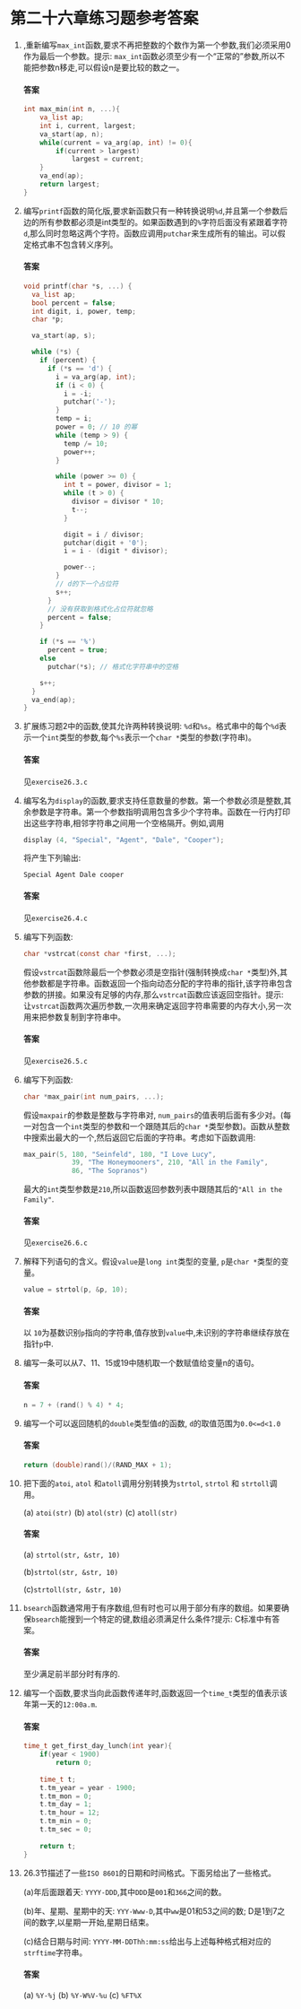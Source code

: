 # 第二十六章练习题参考答案

1. ,重新编写`max_int`函数,要求不再把整数的个数作为第一个参数,我们必须采用0作为最后一个参数。提示: `max_int`函数必须至少有一个“正常的”参数,所以不能把参数n移走,可以假设n是要比较的数之一。

   #### 答案

   ```c
   int max_min(int n, ...){
       va_list ap;
       int i, current, largest;
       va_start(ap, n);
       while(current = va_arg(ap, int) != 0){ 
           if(current > largest)
               largest = current;
       }
       va_end(ap);
       return largest;
   }
   ```

   

2. 编写`printf`函数的简化版,要求新函数只有一种转换说明`%d`,并且第一个参数后边的所有参数都必须是int类型的。如果函数遇到的`%`字符后面没有紧跟着字符`d`,那么同时忽略这两个字符。函数应调用`putchar`来生成所有的输出。可以假定格式串不包含转义序列。

   #### 答案

   ```c
   void printf(char *s, ...) {
     va_list ap;
     bool percent = false;
     int digit, i, power, temp;
     char *p;
   
     va_start(ap, s);
   
     while (*s) {
       if (percent) {
         if (*s == 'd') {
           i = va_arg(ap, int);
           if (i < 0) {
             i = -i;
             putchar('-');
           }
           temp = i;
           power = 0; // 10 的幂
           while (temp > 9) {
             temp /= 10;
             power++;
           }
   
           while (power >= 0) {
             int t = power, divisor = 1;
             while (t > 0) {
               divisor = divisor * 10;
               t--;
             }
   
             digit = i / divisor;
             putchar(digit + '0');
             i = i - (digit * divisor);
   
             power--;
           }
           // d的下一个占位符
           s++;
         }
         // 没有获取到格式化占位符就忽略
         percent = false;
       }
   
       if (*s == '%')
         percent = true;
       else
         putchar(*s); // 格式化字符串中的空格
   
       s++;
     }
     va_end(ap);
   }
   ```

   

3. 扩展练习题2中的函数,使其允许两种转换说明: `%d`和`%s`。格式串中的每个`%d`表示一个`int`类型的参数,每个`%s`表示一个`char *`类型的参数(字符串)。

   #### 答案   

   见`exercise26.3.c`

   

4. 编写名为`display`的函数,要求支持任意数量的参数。第一个参数必须是整数,其余参数是字符串。第一个参数指明调用包含多少个字符串。函数在一行内打印出这些字符串,相邻字符串之间用一个空格隔开。例如,调用

   ```c
   display (4, "Special", "Agent", "Dale", "Cooper");
   ```

   将产生下列输出:

   ```
   Special Agent Dale cooper
   ```

   #### 答案

   见`exercise26.4.c`

   

5. 编写下列函数:

   ```c
   char *vstrcat(const char *first, ...);
   ```

   假设`vstrcat`函数除最后一个参数必须是空指针(强制转换成`char *`类型)外,其他参数都是字符串。函数返回一个指向动态分配的字符串的指针,该字符串包含参数的拼接。如果没有足够的内存,那么`vstrcat`函数应该返回空指针。提示: 让`vstrcat`函数两次遍历参数,一次用来确定返回字符串需要的内存大小,另一次用来把参数复制到字符串中。

   #### 答案

   见`exercise26.5.c`

   

6. 编写下列函数:

   ```c
   char *max_pair(int num_pairs, ...);
   ```

   假设`maxpair`的参数是整数与字符串对, `num_pairs`的值表明后面有多少对。(每一对包含一个`int`类型的参数和一个跟随其后的`char *`类型参数)。函数从整数中搜索出最大的一个,然后返回它后面的字符串。考虑如下函数调用:

   ```c
   max_pair(5, 180, "Seinfeld", 180, "I Love Lucy",
               39, "The Honeymooners", 210, "All in the Family",
               86, "The Sopranos")
   ```

   最大的`int`类型参数是`210`,所以函数返回参数列表中跟随其后的`"All in the Family"`.

   #### 答案

   见`exercise26.6.c`

   

7. 解释下列语句的含义。假设`value`是`long int`类型的变量, `p`是`char *`类型的变量。

   ```c
   value = strtol(p, &p, 10);
   ```

   #### 答案

   以 `10`为基数识别`p`指向的字符串,值存放到`value`中,未识别的字符串继续存放在指针`p`中.

   

8. 编写一条可以从7、11、15或19中随机取一个数赋值给变量n的语句。

   #### 答案

   ```c
   n = 7 + (rand() % 4) * 4;
   ```

   

9. 编写一个可以返回随机的`double`类型值`d`的函数, `d`的取值范围为`0.0<=d<1.0`

   #### 答案

   ```c
   return (double)rand()/(RAND_MAX + 1);
   ```

   

10. 把下面的`atoi`, `atol` 和`atoll`调用分别转换为`strtol`, `strtol` 和 `strtoll`调用。

    (a) `atoi(str)`
    (b) `atol(str)`
    (c) `atoll(str)`

    #### 答案

    (a) `strtol(str, &str, 10)`

    (b)`strtol(str, &str, 10)`

    (c)`strtoll(str, &str, 10)`

    

11. `bsearch`函数通常用于有序数组,但有时也可以用于部分有序的数组。如果要确保`bsearch`能搜到一个特定的键,数组必须满足什么条件?提示: C标准中有答案。

    #### 答案

    至少满足前半部分时有序的.

    

12. 编写一个函数,要求当向此函数传递年时,函数返回一个`time_t`类型的值表示该年第一天的`12:00a.m`.

    #### 答案

    ```c
    time_t get_first_day_lunch(int year){
        if(year < 1900)
            return 0;
        
        time_t t;
        t.tm_year = year - 1900;
        t.tm_mon = 0;
        t.tm_day = 1;
        t.tm_hour = 12;
        t.tm_min = 0;
        t.tm_sec = 0;
        
        return t;
    }
    ```

    

13. 26.3节描述了一些`ISO 8601`的日期和时间格式。下面另给出了一些格式。

    (a)年后面跟着天: `YYYY-DDD`,其中`DDD`是`001`和`366`之间的数。

    (b)年、星期、星期中的天: `YYY-Www-D`,其中`ww`是01和53之间的数; D是1到7之间的数字,以星期一开始,星期日结束。

    (c)结合日期与时间: `YYYY-MM-DDThh:mm:ss`给出与上述每种格式相对应的`strftime`字符串。 

    #### 答案

    (a) `%Y-%j`
    (b) `%Y-W%V-%u`
    (c) `%FT%X`



